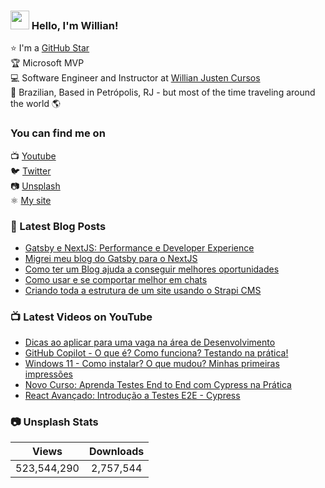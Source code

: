 ### <img src="https://media.giphy.com/media/hvRJCLFzcasrR4ia7z/giphy.gif" width="30px"> Hello, I'm Willian!

⭐ I'm a [GitHub Star](https://stars.github.com/profiles/willianjusten/) <br>
🏆 Microsoft MVP <br>
💻 Software Engineer and Instructor at [Willian Justen Cursos](https://willianjusten.com.br/cursos) <br>
🏡 Brazilian, Based in Petrópolis, RJ - but most of the time traveling around the world 🌎

### You can find me on

📺 [Youtube](https://www.youtube.com/WillianJustenCursos/?sub_confirmation=1) <br>
🐦 [Twitter](https://twitter.com/Willian_justen) <br>
📷 [Unsplash](https://unsplash.com/@willianjusten) <br>
⚛️ [My site](https://willianjusten.com.br) <br>

### 📕 Latest Blog Posts

<!-- BLOG:START -->
- [Gatsby e NextJS: Performance e Developer Experience](https://willianjusten.com.br/gatsby-e-nextjs-performance-e-developer-experience)
- [Migrei meu blog do Gatsby para o NextJS](https://willianjusten.com.br/migrei-meu-blog-do-gatsby-para-o-nextjs)
- [Como ter um Blog ajuda a conseguir melhores oportunidades](https://willianjusten.com.br/como-ter-um-blog-ajuda-a-conseguir-oportunidades)
- [Como usar e se comportar melhor em chats](https://willianjusten.com.br/como-usar-e-se-comportar-melhor-em-chats)
- [Criando toda a estrutura de um site usando o Strapi CMS](https://willianjusten.com.br/criando-toda-a-estrutura-de-um-site-usando-o-strapi-cms)
<!-- BLOG:END -->

### 📺 Latest Videos on YouTube

<!-- YOUTUBE:START -->
- [Dicas ao aplicar para uma vaga na área de Desenvolvimento](https://www.youtube.com/watch?v=njwAbZrO-LQ)
- [GitHub Copilot - O que é? Como funciona? Testando na prática!](https://www.youtube.com/watch?v=EGiXsfyBST8)
- [Windows 11 - Como instalar? O que mudou? Minhas primeiras impressões](https://www.youtube.com/watch?v=9OEyNgKwMzs)
- [Novo Curso: Aprenda Testes End to End com Cypress na Prática](https://www.youtube.com/watch?v=ePXUbsbBjLY)
- [React Avançado: Introdução a Testes E2E - Cypress](https://www.youtube.com/watch?v=Q65giR7gJ_Y)
<!-- YOUTUBE:END -->

### 📷 Unsplash Stats

<!-- UNSPLASH-STATS:START -->
| **Views**         | **Downloads**        |
|:-----------------:|:--------------------:|
|523,544,290   | 2,757,544 |
<!-- UNSPLASH-STATS:END -->
